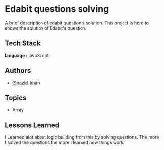 # Edabit questions solving

A brief description of edabit question's solution.
This project is here to shows the solution of Edabit's question.

## Tech Stack

**language :** javaScript

## Authors

- [@nazid-khan](https://github.com/nazid-khan)

## Topics

- Array

## Lessons Learned

I Learned alot about logic building from this by solving questions.
The more I solved the questions the more I learned how things work.
